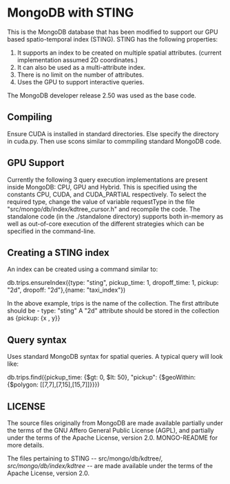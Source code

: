 MongoDB with STING
==================

This is the MongoDB database that has been  modified to support our GPU based spatio-temporal index (STING). STING has the following properties:

1. It supports an index to be created on multiple spatial attributes.
   (current implementation assumed 2D coordinates.)
2. It can also be used as a multi-attribute index.
3. There is no limit on the number of attributes.
4. Uses the GPU to support interactive queries.

The MongoDB developer release 2.50 was used as the base code.

Compiling
---------
Ensure CUDA is installed in standard directories. Else specify the directory in cuda.py. Then use scons similar to commpiling standard MongoDB code.

GPU Support
-----------
Currently the following 3 query execution implementations are present inside MongoDB: CPU, GPU and Hybrid. This is specified using the constants CPU, CUDA, and CUDA_PARTIAL respectively. To select the required type, change the value of variable requestType in the file "src/mongo/db/index/kdtree_cursor.h" and recompile the code. The standalone code (in the ./standalone directory) supports both in-memory as well as out-of-core execution of the different strategies which can be specified in the command-line.

Creating a STING index
------------------------
An index can be created using a command similar to:

db.trips.ensureIndex({type: "sting", pickup_time: 1, dropoff_time: 1, pickup: "2d", dropoff: "2d"},{name: "taxi_index"})

In the above example, trips is the name of the collection.
The first attribute should be - type: "sting"
A "2d" attribute should be stored in the collection as {pickup: {x , y}}

Query syntax
------------
Uses standard MongoDB syntax for spatial queries. A typical query will look like:

db.trips.find({pickup_time: {$gt: 0, $lt: 50}, "pickup": {$geoWithin: {$polygon: [[7,7],[7,15],[15,7]]}}})


LICENSE
--------

  The source files originally from MongoDB are made available partially under the terms of the
  GNU Affero General Public License (AGPL), and partially under the terms of the 
  Apache License, version 2.0.  MONGO-README for more details.
  
  The files pertaining to STING -- src/mongo/db/kdtree/*, src/mongo/db/index/kdtree* -- are 
  made available under the terms of the Apache License, version 2.0.

